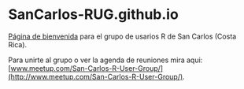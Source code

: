 # SanCarlos-RUG.github.io

[Página de bienvenida](http://sancarlos-rug.github.io/) para el grupo de usarios R de San Carlos (Costa Rica).

Para unirte al grupo o ver la agenda de reuniones mira aqui:
[www.meetup.com/San-Carlos-R-User-Group/](http://www.meetup.com/San-Carlos-R-User-Group/). 
